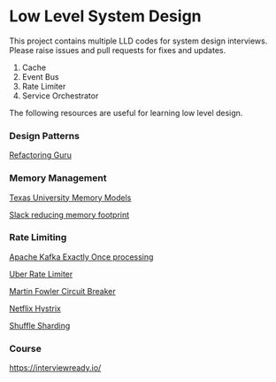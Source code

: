# Low Level System Design

This project contains multiple LLD codes for system design interviews. <br/>
Please raise issues and pull requests for fixes and updates.

1. Cache
2. Event Bus
3. Rate Limiter
4. Service Orchestrator

The following resources are useful for learning low level design.

### Design Patterns

[Refactoring Guru](https://refactoring.guru/)

### Memory Management

[Texas University Memory Models](https://www.cs.utexas.edu/~bornholt/post/memory-models.html)

[Slack reducing memory footprint](https://slack.engineering/reducing-slacks-memory-footprint)

### Rate Limiting

[Apache Kafka Exactly Once processing](https://docs.google.com/document/d/11Jqy_GjUGtdXJK94XGsEIK7CP1SnQGdp2eF0wSw9ra8)

[Uber Rate Limiter](https://github.com/uber-go/ratelimit/blob/master/ratelimit.go)

[Martin Fowler Circuit Breaker](https://martinfowler.com/bliki/CircuitBreaker.html)

[Netflix Hystrix](https://github.com/Netflix/Hystrix)

[Shuffle Sharding](https://github.com/awslabs/route53-infima)

### Course 

https://interviewready.io/
